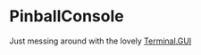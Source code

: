 # PinballConsole

Just messing around with the lovely [Terminal.GUI](https://github.com/gui-cs/Terminal.Gui)
